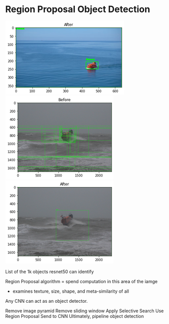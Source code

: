 # Region Proposal Object Detection

![lifeboat detect](images/output/lifeboat-out.png)
![lifeboat search](images/output/lifeboat2-out.png)
![lifeboat detect2](images/output/lifeboat2-out2.png)

List of the 1k objects resnet50 can identify

Region Proposal algorithm = spend computation in this area of the iamge
- examines texture, size, shape, and meta-similarity of all

Any CNN can act as an object detector.

Remove image pyramid
Remove sliding window
Apply Selective Search
Use Region Proposal
Send to CNN 
Ultimately, pipeline object detection

